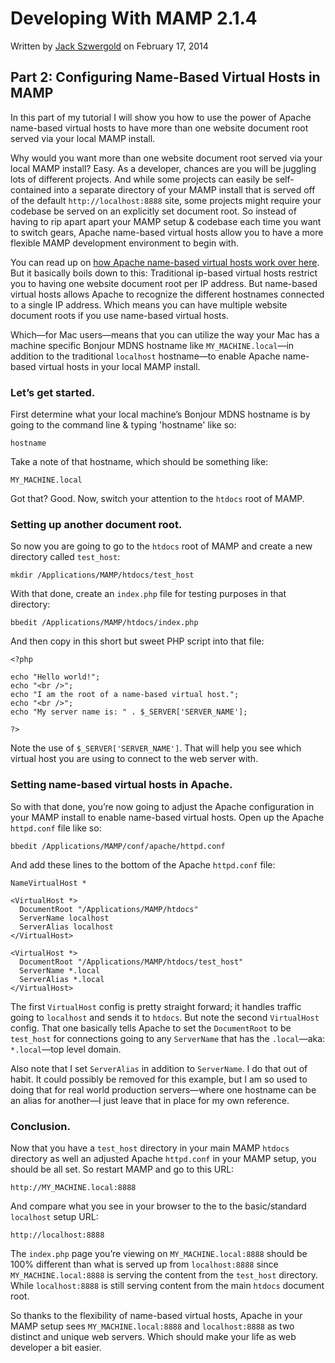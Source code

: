 # Developing With MAMP 2.1.4

Written by [Jack Szwergold][1] on February 17, 2014

## Part 2: Configuring Name-Based Virtual Hosts in MAMP

In this part of my tutorial I will show you how to use the power of Apache name-based virtual hosts to have more than one website document root served via your local MAMP install.

Why would you want more than one website document root served via your local MAMP install? Easy. As a developer, chances are you will be juggling lots of different projects. And while some projects can easily be self-contained into a separate directory of your MAMP install that is served off of the default `http://localhost:8888` site, some projects might require your codebase be served on an explicitly set document root. So instead of having to rip apart apart your MAMP setup & codebase each time you want to switch gears, Apache name-based virtual hosts allow you to have a more flexible MAMP development environment to begin with.

You can read up on [how Apache name-based virtual hosts work over here][1]. But it basically boils down to this: Traditional ip-based virtual hosts restrict you to having one website document root per IP address. But name-based virtual hosts allows Apache to recognize the different hostnames connected to a single IP address. Which means you can have multiple website document roots if you use name-based virtual hosts.

Which—for Mac users—means that you can utilize the way your Mac has a machine specific Bonjour MDNS hostname like `MY_MACHINE.local`—in addition to the traditional `localhost` hostname—to enable Apache name-based virtual hosts in your local MAMP install.

### Let’s get started.

First determine what your local machine’s Bonjour MDNS hostname is by going to the command line & typing 'hostname' like so:

	hostname

Take a note of that hostname, which should be something like:

	MY_MACHINE.local

Got that? Good. Now, switch your attention to the `htdocs` root of MAMP.

### Setting up another document root.

So now you are going to go to the `htdocs` root of MAMP and create a new directory called `test_host`:

	mkdir /Applications/MAMP/htdocs/test_host

With that done, create an `index.php` file for testing purposes in that directory:

	bbedit /Applications/MAMP/htdocs/index.php

And then copy in this short but sweet PHP script into that file:

	<?php

	echo "Hello world!";
	echo "<br />";
	echo "I am the root of a name-based virtual host.";
	echo "<br />";
	echo "My server name is: " . $_SERVER['SERVER_NAME'];

	?>

Note the use of `$_SERVER['SERVER_NAME']`. That will help you see which virtual host you are using to connect to the web server with.

### Setting name-based virtual hosts in Apache.

So with that done, you’re now going to adjust the Apache configuration in your MAMP install to enable name-based virtual hosts. Open up the Apache `httpd.conf` file like so:

	bbedit /Applications/MAMP/conf/apache/httpd.conf

And add these lines to the bottom of the Apache `httpd.conf` file:

	NameVirtualHost *

	<VirtualHost *>
	  DocumentRoot "/Applications/MAMP/htdocs"
	  ServerName localhost
	  ServerAlias localhost
	</VirtualHost>

	<VirtualHost *>
	  DocumentRoot "/Applications/MAMP/htdocs/test_host"
	  ServerName *.local
	  ServerAlias *.local
	</VirtualHost>

The first `VirtualHost` config is pretty straight forward; it handles traffic going to `localhost` and sends it to `htdocs`. But note the second `VirtualHost` config. That one basically tells Apache to set the `DocumentRoot` to be `test_host` for connections going to any `ServerName` that has the `.local`—aka: `*.local`—top level domain.

Also note that I set `ServerAlias` in addition to `ServerName`. I do that out of habit. It could possibly be removed for this example, but I am so used to doing that for real world production servers—where one hostname can be an alias for another—I just leave that in place for my own reference.

### Conclusion.

Now that you have a `test_host` directory in your main MAMP `htdocs` directory as well an adjusted Apache `httpd.conf` in your MAMP setup, you should be all set. So restart MAMP and go to this URL:

	http://MY_MACHINE.local:8888

And compare what you see in your browser to the to the basic/standard `localhost` setup URL:

	http://localhost:8888

The `index.php` page you’re viewing on `MY_MACHINE.local:8888` should be 100% different than what is served up from `localhost:8888` since `MY_MACHINE.local:8888` is serving the content from the `test_host` directory. While `localhost:8888` is still serving content from the main `htdocs` document root.

So thanks to the flexibility of name-based virtual hosts, Apache in your MAMP setup sees `MY_MACHINE.local:8888` and `localhost:8888` as two distinct and unique web servers. Which should make your life as web developer a bit easier.

[1]: http://httpd.apache.org/docs/2.2/vhosts/name-based.html "Apache HTTP Server • Name-based Virtual Host Support"
